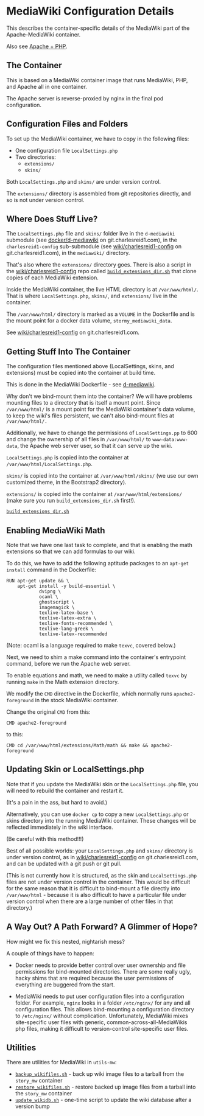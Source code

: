 # MediaWiki Configuration Details

This describes the container-specific
details of the MediaWiki part of the 
Apache-MediaWiki container.

Also see [Apache + PHP](/Service_apachephp.md).

## The Container

This is based on a MediaWiki container image
that runs MediaWiki, PHP, and Apache all in one 
container.

The Apache server is reverse-proxied by nginx 
in the final pod configuration.

## Configuration Files and Folders

To set up the MediaWiki container,
we have to copy in the following files:

* One configuration file `LocalSettings.php`
* Two directories:
    * `extensions/`
    * `skins/`

Both `LocalSettings.php` and `skins/` are 
under version control.

The `extensions/` directory is assembled
from git repositories directly,
and so is not under version control.

## Where Does Stuff Live?

The `LocalSettings.php` file and `skins/` folder
live in the `d-mediawiki` submodule
(see [docker/d-mediawiki](https://git.charlesreid1.com/docker/d-mediawiki)
on git.charlesreid1.com),
in the `charlesreid1-config`
sub-submodule (see [wiki/charlesreid1-config](https://git.charlesreid1.com/wiki/charlesreid1-config)
on git.charlesreid1.com),
in the `mediawiki/` directory.

That's also where the `extensions/`
directory goes. There is also 
a script in the [wiki/charlesreid1-config](https://git.charlesreid1.com/wiki/charlesreid1-config)
repo called [`build_extensions_dir.sh`](https://git.charlesreid1.com/wiki/charlesreid1-config/src/branch/master/mediawiki/build_extensions_dir.sh)
that clone copies of each MediaWiki extension.

Inside the MediaWiki container,
the live HTML directory is at 
`/var/www/html/`. That is where
`LocalSettings.php`, `skins/`, and `extensions/`
live in the container.

The `/var/www/html/` directory is
marked as a `VOLUME` in the Dockerfile
and is the mount point for a
docker data volume, `stormy_mediawiki_data`.

See [wiki/charlesreid1-config](https://git.charlesreid1.com/wiki/charlesreid1-config)
on git.charlesreid1.com.

## Getting Stuff Into The Container

The configuration files mentioned above
(LocalSettings, skins, and extensions)
must be copied into the container at build time.

This is done in the MediaWiki Dockerfile - 
see [d-mediawiki](https://git.charlesreid1.com/docker/d-mediawiki).

Why don't we bind-mount them into the container?
We will have problems mounting files to a directory
that is itself a mount point. Since `/var/www/html/`
is a mount point for the MediaWiki container's data volume,
to keep the wiki's files persistent, 
we can't also bind-mount files at 
`/var/www/html/.`

Additionally, we have to change the permissions of 
`LocalSettings.pp` to 600 and change the ownership 
of all files in `/var/www/html/` to `www-data:www-data`,
the Apache web server user, so that it can 
serve up the wiki.

`LocalSettings.php` is copied into the container
at `/var/www/html/LocalSettings.php`.

`skins/` is copied into the container at 
`/var/www/html/skins/` (we use our own
customized theme, in the Bootstrap2 directory).

`extensions/` is copied into the container
at `/var/www/html/extensions/` 
(make sure you run `build_extensions_dir.sh` first!).

[`build_extensions_dir.sh`](https://git.charlesreid1.com/wiki/charlesreid1-config/src/branch/master/mediawiki/build_extensions_dir.sh)

## Enabling MediaWiki Math

Note that we have one last task to complete,
and that is enabling the math extensions so that 
we can add formulas to our wiki.

To do this, we have to add the following aptitude
packages to an `apt-get install` command in the 
Dockerfile:

```
RUN apt-get update && \
    apt-get install -y build-essential \
            dvipng \
            ocaml \
            ghostscript \
            imagemagick \
            texlive-latex-base \
            texlive-latex-extra \
            texlive-fonts-recommended \
            texlive-lang-greek \
            texlive-latex-recommended
```

(Note: ocaml is a language required to make
`texvc`, covered below.)

Next, we need to shim a make command 
into the container's entrypoint command,
before we run the Apache web server.

To enable equations and math, we need to make
a utility called `texvc` by running `make` in the 
Math extension directory. 

We modify the `CMD` directive in the Dockerfile,
which normally runs `apache2-foreground` 
in the stock MediaWiki container.

Change the original `CMD` from this:

```
CMD apache2-foreground
```

to this:

```
CMD cd /var/www/html/extensions/Math/math && make && apache2-foreground
```

## Updating Skin or LocalSettings.php

Note that if you update the MediaWiki skin 
or the `LocalSettings.php` file, 
you will need to rebuild the container
and restart it.

(It's a pain in the ass, but hard to avoid.)

Alternatively, you can use `docker cp` to
copy a new `LocalSettings.php` or 
skins directory into the running
MediaWiki container. These changes
will be reflected immediately in the 
wiki interface.

(Be careful with this method!!!)

Best of all possible worlds:
your `LocalSettings.php`
and `skins/` directory
is under version control,
as in [wiki/charlesreid1-config](https://git.charlesreid1.com/wiki/charlesreid1-config)
on git.charlesreid1.com,
and can be updated with a 
git push or git pull.

(This is not currently how
it is structured, as the 
skin and `LocalSettings.php`
files are not under version 
control in the container. 
This would be difficult for 
the same reason that it is 
difficult to bind-mount
a file directly into 
`/var/www/html` - because
it is also difficult 
to have a particular 
file under version control
when there are a 
large number of other files
in that directory.)

## A Way Out? A Path Forward? A Glimmer of Hope?

How might we fix this nested, nightarish mess?

A couple of things have to happen:

* Docker needs to provide better control over user ownership
    and file permissions for bind-mounted directories.
    There are some really ugly, hacky shims that are 
    required because the user permissions of everything
    are buggered from the start.

* MediaWiki needs to put user configuration files
    into a configuration folder. For example, 
    `nginx` looks in a folder `/etc/nginx/` for 
    any and all configuration files. This allows
    bind-mounting a configuration directory 
    to `/etc/nginx/` without complication.
    Unfortunately, MediaWiki mixes site-specific user files
    with generic, common-across-all-MediaWikis
    php files, making it difficult to version-control
    site-specific user files.

## Utilities

There are utilities for MediaWiki in `utils-mw`:

* [`backup_wikifiles.sh`](https://git.charlesreid1.com/docker/pod-charlesreid1/src/branch/master/utils-mw/backup_wikifiles.sh) - back up wiki image files to a tarball from the `story_mw` container
* [`restore_wikifiles.sh`](https://git.charlesreid1.com/docker/pod-charlesreid1/src/branch/master/utils-mw/restore_wikifiles.sh) - restore backed up image files from a tarball into the `story_mw` container
* [`update_wikidb.sh`](https://git.charlesreid1.com/docker/pod-charlesreid1/src/branch/master/utils-mw/update_wikidb.sh) - one-time script to update the wiki database after a version bump


